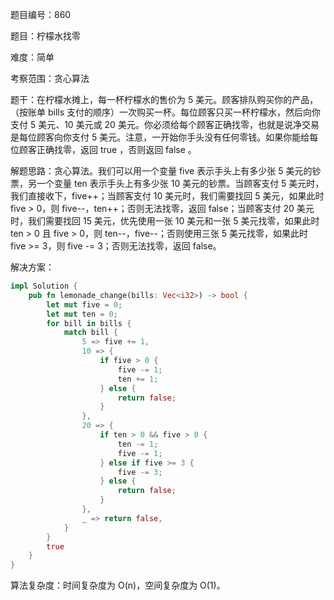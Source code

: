 题目编号：860

题目：柠檬水找零

难度：简单

考察范围：贪心算法

题干：在柠檬水摊上，每一杯柠檬水的售价为 5 美元。顾客排队购买你的产品，（按账单 bills 支付的顺序）一次购买一杯。每位顾客只买一杯柠檬水，然后向你支付 5 美元、10 美元或 20 美元。你必须给每个顾客正确找零，也就是说净交易是每位顾客向你支付 5 美元。注意，一开始你手头没有任何零钱。如果你能给每位顾客正确找零，返回 true ，否则返回 false 。

解题思路：贪心算法。我们可以用一个变量 five 表示手头上有多少张 5 美元的钞票，另一个变量 ten 表示手头上有多少张 10 美元的钞票。当顾客支付 5 美元时，我们直接收下，five++；当顾客支付 10 美元时，我们需要找回 5 美元，如果此时 five > 0，则 five--，ten++；否则无法找零，返回 false；当顾客支付 20 美元时，我们需要找回 15 美元，优先使用一张 10 美元和一张 5 美元找零，如果此时 ten > 0 且 five > 0，则 ten--，five--；否则使用三张 5 美元找零，如果此时 five >= 3，则 five -= 3；否则无法找零，返回 false。

解决方案：

```rust
impl Solution {
    pub fn lemonade_change(bills: Vec<i32>) -> bool {
        let mut five = 0;
        let mut ten = 0;
        for bill in bills {
            match bill {
                5 => five += 1,
                10 => {
                    if five > 0 {
                        five -= 1;
                        ten += 1;
                    } else {
                        return false;
                    }
                },
                20 => {
                    if ten > 0 && five > 0 {
                        ten -= 1;
                        five -= 1;
                    } else if five >= 3 {
                        five -= 3;
                    } else {
                        return false;
                    }
                },
                _ => return false,
            }
        }
        true
    }
}
```

算法复杂度：时间复杂度为 O(n)，空间复杂度为 O(1)。
